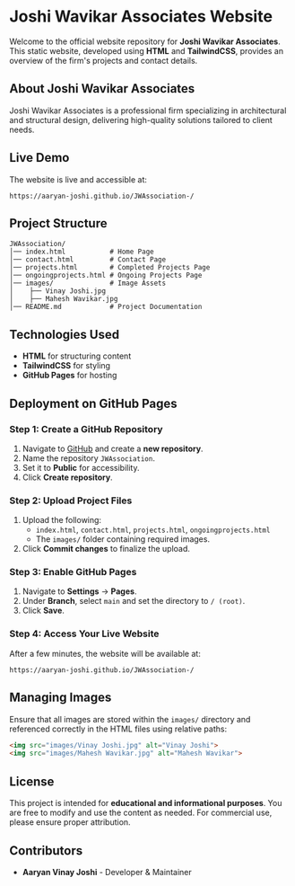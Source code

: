 # Joshi Wavikar Associates Website

Welcome to the official website repository for **Joshi Wavikar Associates**. This static website, developed using **HTML** and **TailwindCSS**, provides an overview of the firm's projects and contact details.

## About Joshi Wavikar Associates

Joshi Wavikar Associates is a professional firm specializing in architectural and structural design, delivering high-quality solutions tailored to client needs.

## Live Demo

The website is live and accessible at:

```
https://aaryan-joshi.github.io/JWAssociation-/
```

## Project Structure

```
JWAssociation/
│── index.html           # Home Page
│── contact.html         # Contact Page
│── projects.html        # Completed Projects Page
│── ongoingprojects.html # Ongoing Projects Page
│── images/              # Image Assets
│    ├── Vinay Joshi.jpg
│    ├── Mahesh Wavikar.jpg
│── README.md            # Project Documentation
```

## Technologies Used

- **HTML** for structuring content
- **TailwindCSS** for styling
- **GitHub Pages** for hosting

## Deployment on GitHub Pages

### Step 1: Create a GitHub Repository

1. Navigate to [GitHub](https://github.com/) and create a **new repository**.
2. Name the repository `JWAssociation`.
3. Set it to **Public** for accessibility.
4. Click **Create repository**.

### Step 2: Upload Project Files

1. Upload the following:
   - `index.html`, `contact.html`, `projects.html`, `ongoingprojects.html`
   - The `images/` folder containing required images.
2. Click **Commit changes** to finalize the upload.

### Step 3: Enable GitHub Pages

1. Navigate to **Settings** → **Pages**.
2. Under **Branch**, select `main` and set the directory to `/ (root)`.
3. Click **Save**.

### Step 4: Access Your Live Website

After a few minutes, the website will be available at:

```
https://aaryan-joshi.github.io/JWAssociation-/
```

## Managing Images

Ensure that all images are stored within the `images/` directory and referenced correctly in the HTML files using relative paths:

```html
<img src="images/Vinay Joshi.jpg" alt="Vinay Joshi">
<img src="images/Mahesh Wavikar.jpg" alt="Mahesh Wavikar">
```

## License

This project is intended for **educational and informational purposes**. You are free to modify and use the content as needed. For commercial use, please ensure proper attribution.

## Contributors

- **Aaryan Vinay Joshi** - Developer & Maintainer

